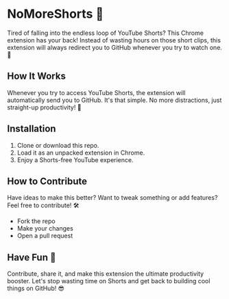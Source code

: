 # NoMoreShorts 🚫

Tired of falling into the endless loop of YouTube Shorts? This Chrome extension has your back! Instead of wasting hours on those short clips, this extension will always redirect you to GitHub whenever you try to watch one. 🎯

## How It Works
Whenever you try to access YouTube Shorts, the extension will automatically send you to GitHub. It's that simple. No more distractions, just straight-up productivity! 💪

## Installation
1. Clone or download this repo.
2. Load it as an unpacked extension in Chrome.
3. Enjoy a Shorts-free YouTube experience.

## How to Contribute
Have ideas to make this better? Want to tweak something or add features? Feel free to contribute! 🛠️

- Fork the repo
- Make your changes
- Open a pull request


## Have Fun 🚀
Contribute, share it, and make this extension the ultimate productivity booster. Let's stop wasting time on Shorts and get back to building cool things on GitHub! 😎

